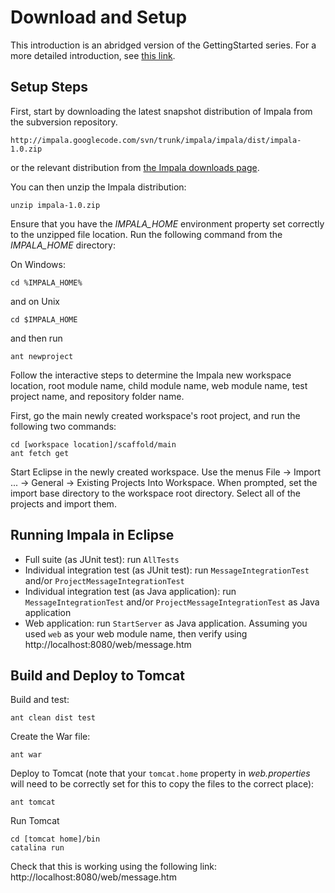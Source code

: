 # Download and Setup #

This introduction is an abridged version of the GettingStarted series. For a more detailed introduction, see [this link](GettingStarted.md).

## Setup Steps ##

First, start by downloading the latest snapshot distribution of Impala from the subversion repository.

```
http://impala.googlecode.com/svn/trunk/impala/impala/dist/impala-1.0.zip
```

or the relevant distribution from [the Impala downloads page](http://code.google.com/p/impala/downloads/list).

You can then unzip the Impala distribution:

```
unzip impala-1.0.zip
```

Ensure that you have the _IMPALA\_HOME_ environment property set correctly to the unzipped file location.
Run the following command from the _IMPALA\_HOME_ directory:

On Windows:
```
cd %IMPALA_HOME%
```
and on Unix
```
cd $IMPALA_HOME
```
and then run
```
ant newproject
```

Follow the interactive steps to determine the Impala new workspace location, root module name, child module name, web module name, test project name, and repository folder name.

First, go the main newly created workspace's root project, and run the following two commands:

```
cd [workspace location]/scaffold/main
ant fetch get
```

Start Eclipse in the newly created workspace. Use the menus File -> Import ... -> General -> Existing Projects Into Workspace. When prompted, set the import base directory to the workspace root directory.
Select all of the projects and import them.

## Running Impala in Eclipse ##

  * Full suite (as JUnit test): run `AllTests`
  * Individual integration test (as JUnit test): run `MessageIntegrationTest` and/or `ProjectMessageIntegrationTest`
  * Individual integration test (as Java application): run `MessageIntegrationTest` and/or `ProjectMessageIntegrationTest` as Java application
  * Web application: run `StartServer` as Java application. Assuming you used `web` as your web module name, then verify using http://localhost:8080/web/message.htm

## Build and Deploy to Tomcat ##

Build and test:

```
ant clean dist test
```

Create the War file:
```
ant war 
```

Deploy to Tomcat (note that your `tomcat.home` property in _web.properties_ will need to be correctly set for this to copy the files to the correct place):
```
ant tomcat 
```

Run Tomcat
```
cd [tomcat home]/bin
catalina run
```

Check that this is working using the following link: http://localhost:8080/web/message.htm